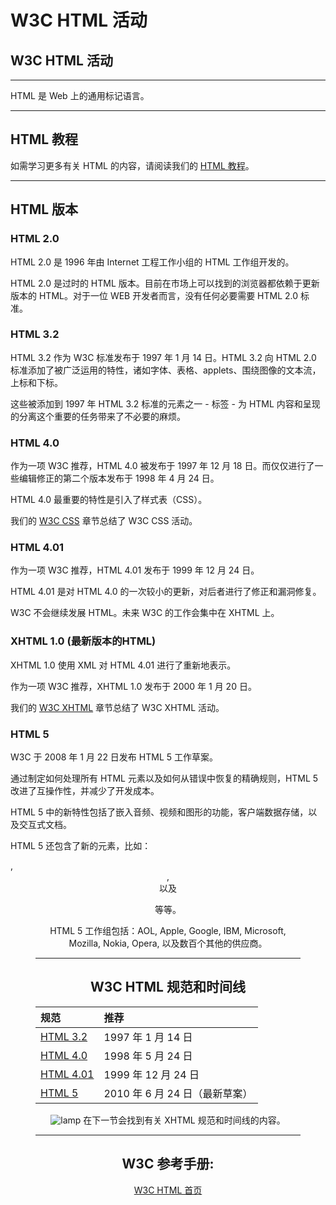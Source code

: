 # W3C HTML 活动

## W3C HTML 活动

------

HTML 是 Web 上的通用标记语言。

------

## HTML 教程

如需学习更多有关 HTML 的内容，请阅读我们的 [HTML 教程](https://www.w3cschool.cn/html/html-tutorial.html)。

------

## HTML 版本

### HTML 2.0

HTML 2.0 是 1996 年由 Internet 工程工作小组的 HTML 工作组开发的。

HTML 2.0 是过时的 HTML 版本。目前在市场上可以找到的浏览器都依赖于更新版本的 HTML。对于一位 WEB 开发者而言，没有任何必要需要 HTML 2.0 标准。

### HTML 3.2

HTML 3.2 作为 W3C 标准发布于 1997 年 1 月 14 日。HTML 3.2 向 HTML 2.0 标准添加了被广泛运用的特性，诸如字体、表格、applets、围绕图像的文本流，上标和下标。

这些被添加到 1997 年 HTML 3.2 标准的元素之一 - <font> 标签 - 为 HTML 内容和呈现的分离这个重要的任务带来了不必要的麻烦。

### HTML 4.0

作为一项 W3C 推荐，HTML 4.0 被发布于 1997 年 12 月 18 日。而仅仅进行了一些编辑修正的第二个版本发布于 1998 年 4 月 24 日。

HTML 4.0 最重要的特性是引入了样式表（CSS）。

我们的 [W3C CSS](https://www.w3cschool.cn/xuexiw3c/w3c-css.html) 章节总结了 W3C CSS 活动。

### HTML 4.01

作为一项 W3C 推荐，HTML 4.01 发布于 1999 年 12 月 24 日。

HTML 4.01 是对 HTML 4.0 的一次较小的更新，对后者进行了修正和漏洞修复。

W3C 不会继续发展 HTML。未来 W3C 的工作会集中在 XHTML 上。

### XHTML 1.0 (最新版本的HTML)

XHTML 1.0 使用 XML 对 HTML 4.01 进行了重新地表示。

作为一项 W3C 推荐，XHTML 1.0 发布于 2000 年 1 月 20 日。

我们的 [W3C XHTML](https://www.w3cschool.cn/xuexiw3c/w3c-xhtml.html) 章节总结了 W3C XHTML 活动。

### HTML 5

W3C 于 2008 年 1 月 22 日发布 HTML 5 工作草案。

通过制定如何处理所有 HTML 元素以及如何从错误中恢复的精确规则，HTML 5 改进了互操作性，并减少了开发成本。

HTML 5 中的新特性包括了嵌入音频、视频和图形的功能，客户端数据存储，以及交互式文档。

HTML 5 还包含了新的元素，比如：<nav>, <header>, <footer> 以及 <figure> 等等。

HTML 5 工作组包括：AOL, Apple, Google, IBM, Microsoft, Mozilla, Nokia, Opera, 以及数百个其他的供应商。

------

## W3C HTML 规范和时间线

| 规范                                                        | 推荐                           |
| :---------------------------------------------------------- | :----------------------------- |
| [HTML 3.2](https://www.w3.org/TR/REC-html32)                | 1997 年 1 月 14 日             |
| [HTML 4.0](https://www.w3.org/TR/1998/REC-html40-19980424/) | 1998 年 5 月 24 日             |
| [HTML 4.01](https://www.w3.org/TR/html401/)                 | 1999 年 12 月 24 日            |
| [HTML 5](https://www.w3.org/TR/html5/)                      | 2010 年 6 月 24 日（最新草案） |

![lamp](https://7n.w3cschool.cn/statics/images/course/lamp.gif)  在下一节会找到有关 XHTML 规范和时间线的内容。

------

## W3C 参考手册:

[W3C HTML 首页](https://www.w3.org/html/)
